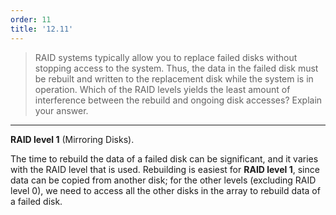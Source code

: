 ```yaml
---
order: 11
title: '12.11'
---
```

> RAID systems typically allow you to replace failed disks without stopping
> access to the system. Thus, the data in the failed disk must be rebuilt 
> and written to the replacement disk while the system is in operation. 
> Which of the RAID levels yields the least amount of interference 
> between the rebuild and ongoing disk accesses? Explain your answer. 

--------------------------------

**RAID level 1** (Mirroring Disks). 

The time to rebuild the data of a failed disk can be significant, and it 
varies with the RAID level that is used. Rebuilding is easiest for **RAID 
level 1**, since data can be copied from another disk; for the other levels
(excluding RAID level 0), we need to access all the other disks in the 
array to rebuild data of a failed disk.